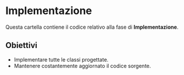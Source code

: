 # Implementazione 

Questa cartella contiene il codice relativo alla fase di **Implementazione**.

## Obiettivi
- Implementare tutte le classi progettate.
- Mantenere costantemente aggiornato il codice sorgente.
